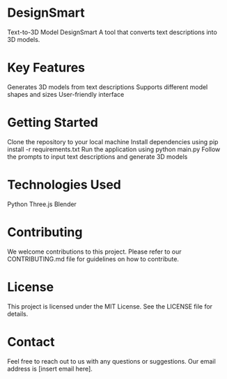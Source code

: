 # DesignSmart

Text-to-3D Model DesignSmart
A tool that converts text descriptions into 3D models.

# Key Features
Generates 3D models from text descriptions
Supports different model shapes and sizes
User-friendly interface

# Getting Started
Clone the repository to your local machine
Install dependencies using pip install -r requirements.txt
Run the application using python main.py
Follow the prompts to input text descriptions and generate 3D models

# Technologies Used
Python
Three.js
Blender

# Contributing
We welcome contributions to this project. Please refer to our CONTRIBUTING.md file for guidelines on how to contribute.

# License
This project is licensed under the MIT License. See the LICENSE file for details.

# Contact
Feel free to reach out to us with any questions or suggestions. Our email address is [insert email here].
